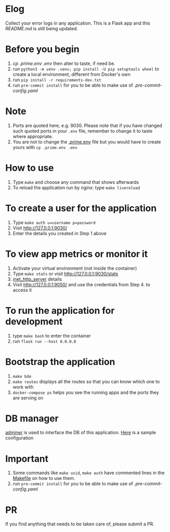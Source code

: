 # Elog

Collect your error logs in any application. This is a Flask app and this *README.md* is still being updated.

# Before you begin
1. *cp .prime.env .env* then alter to taste, if need be.
2. run `python3 -m venv .venv; pip install -U pip setuptools wheel` to create a local environment, different from Docker's own
3. run `pip install -r requirements-dev.txt`
3. run `pre-commit install` for you to be able to make use of *.pre-commit-config.yaml*

# Note
1. Ports are quoted here, e.g. 9030. Please note that if you have changed such quoted ports in your `.env` file,
remember to change it to taste where appropriate.
2. You are not to change the [.prime.env](.prime.env) file but you would have to create yours with `cp .prime.env .env`

# How to use
1. Type `make` and choose any command that shows afterwards
2. To reload the application run by nginx: type `make livereload`

# To create a user for the application
1. Type `make auth u=username p=password`
2. Visit http://127.0.0.1:9030/
3. Enter the details you created in Step 1 above

# To view app metrics or monitor it
1. Activate your virtual environment (not inside the container)
2. Type `make stats` or visit http://127.0.0.1:9030/stats
3. [inet_http_server](customize/supervisord.conf) details
4. Visit http://127.0.0.1:9050/ and use the credentials from Step 4. to access it

# To run the application for development
1. type `make bash` to enter the container
2. run `flask run --host 0.0.0.0`

# Bootstrap the application
1. `make bde`
2. `make routes` displays all the routes so that you can know which one to work with
3. `docker-compose ps` helps you see the running apps and the ports they are serving on

# DB manager
[adminer](https://www.adminer.org/) is used to interface the DB of this application.
[Here](customize/adminer-elog-settings.png) is a sample configuration


# Important
1. Some commands like `make usid`, `make auth` have commented lines in the [Makefile](Makefile) on how to use them.
2. run `pre-commit install` for you to be able to make use of *.pre-commit-config.yaml*

# PR
If you find anything that needs to be taken care of, please submit a PR.
